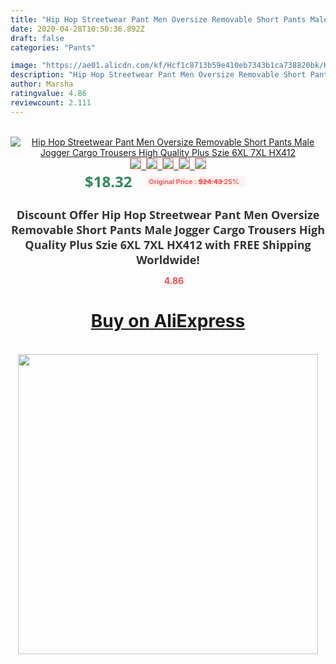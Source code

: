 ```yaml
---
title: "Hip Hop Streetwear Pant Men Oversize Removable Short Pants Male Jogger Cargo Trousers High Quality Plus Szie 6XL 7XL HX412"
date: 2020-04-28T10:50:36.892Z
draft: false
categories: "Pants"

image: "https://ae01.alicdn.com/kf/Hcf1c8713b59e410eb7343b1ca738820bk/Hip-Hop-Streetwear-Pant-Men-Oversize-Removable-Short-Pants-Male-Jogger-Cargo-Trousers-High-Quality-Plus.jpg"
description: "Hip Hop Streetwear Pant Men Oversize Removable Short Pants Male Jogger Cargo Trousers High Quality Plus Szie 6XL 7XL HX412"
author: Marsha
ratingvalue: 4.86
reviewcount: 2.111
---
```

<br>
<div style="text-align: center;">
<a href="https://s.click.aliexpress.com/e/_ACWL2z" target="_blank" rel="nofollow noopener noreferrer"><img alt="Hip Hop Streetwear Pant Men Oversize Removable Short Pants Male Jogger Cargo Trousers High Quality Plus Szie 6XL 7XL HX412" class="magnifier-image" src="https://ae01.alicdn.com/kf/Hcf1c8713b59e410eb7343b1ca738820bk/Hip-Hop-Streetwear-Pant-Men-Oversize-Removable-Short-Pants-Male-Jogger-Cargo-Trousers-High-Quality-Plus.jpg_640x640.jpg">
<br>
<img style="border:1px solid salmon" src="https://ae01.alicdn.com/kf/Hcf1c8713b59e410eb7343b1ca738820bk/Hip-Hop-Streetwear-Pant-Men-Oversize-Removable-Short-Pants-Male-Jogger-Cargo-Trousers-High-Quality-Plus.jpg_120x120.jpg">&nbsp;&nbsp;<img style="border:1px solid salmon" src="https://ae01.alicdn.com/kf/H37e01e64a94a45d2ba73def1b66de2dda/Hip-Hop-Streetwear-Pant-Men-Oversize-Removable-Short-Pants-Male-Jogger-Cargo-Trousers-High-Quality-Plus.jpg_120x120.jpg">&nbsp;&nbsp;<img style="border:1px solid salmon" src="https://ae01.alicdn.com/kf/H2ee4e83f90704838a82a71e86d582342c/Hip-Hop-Streetwear-Pant-Men-Oversize-Removable-Short-Pants-Male-Jogger-Cargo-Trousers-High-Quality-Plus.jpg_120x120.jpg">&nbsp;&nbsp;<img style="border:1px solid salmon" src="https://ae01.alicdn.com/kf/Ha0c2b8cb388e4b97a39df78e5932584cz/Hip-Hop-Streetwear-Pant-Men-Oversize-Removable-Short-Pants-Male-Jogger-Cargo-Trousers-High-Quality-Plus.jpg_120x120.jpg">&nbsp;&nbsp;<img style="border:1px solid salmon" src="https://ae01.alicdn.com/kf/Ha16b99b73023414aa8f038617bcad2c2G/Hip-Hop-Streetwear-Pant-Men-Oversize-Removable-Short-Pants-Male-Jogger-Cargo-Trousers-High-Quality-Plus.jpg_120x120.jpg"></a></div><br0>
<div style="text-align: center;"><span style="background-color: white; border: 0px; box-sizing: border-box; color: seagreen; display: inline-block; font-family: &quot;open sans&quot; , &quot;arial&quot; , &quot;helvetica&quot; , sans-serif , &quot;heiti&quot;; font-size: 24px; font-stretch: inherit; font-weight: 700; line-height: inherit; margin: 0px 10px 0px 0px; padding: 0px; vertical-align: middle;">$18.32 </span>
<span style="background: rgb(255 , 241 , 241); border-radius: 3px; border: 0px; box-sizing: border-box; color: #ff4747; display: inline-block; font-family: inherit; font-size: 12px; font-stretch: inherit; font-style: inherit; font-variant: inherit; font-weight: 600; line-height: inherit; margin: 0px; padding: 2px 5px; transform: scale(0.9); vertical-align: middle;">Original Price : <b style="text-decoration: line-through;">$24.43 </b> 25%&nbsp;&nbsp;</span></div>
<h1 style="color: #333333; display: inline-block; font-family: &quot;open sans&quot; , &quot;arial&quot; , &quot;helvetica&quot; , sans-serif , &quot;heiti&quot;; font-size: 18px; font-stretch: inherit; font-weight: 700; text-align: center;">Discount Offer Hip Hop Streetwear Pant Men Oversize Removable Short Pants Male Jogger Cargo Trousers High Quality Plus Szie 6XL 7XL HX412 with FREE Shipping Worldwide!</h1>
<div style="color: #ff4747; text-align: center;">
<img src="https://4.bp.blogspot.com/-M0ZcTcb-5uY/XleCXlxnR4I/AAAAAAAAAEc/OrjgMkXV1oMQFaCRZj5HQwOCBcu3w1FegCPcBGAYYCw/s1600/star.png" style="height: 15px;">&nbsp;<b>4.86</b></div>
<div class="button_cont" align="center"><a class="buynow_a" href="https://s.click.aliexpress.com/e/_ACWL2z" target="_blank" rel="nofollow noopener noreferrer"><H1>Buy on AliExpress</H1></a></div><br>
<div class="separator" style="clear: both; text-align: center;">
<img src="https://lh3.googleusercontent.com/-pTy5HemUv9M/XlePHvY0dAI/AAAAAAAAAE4/0nX5iRUoIWY8eMW9Dpxeirr157OZliDIgCLcBGAsYHQ/s1600/badge.gif" width="480">
</div>
